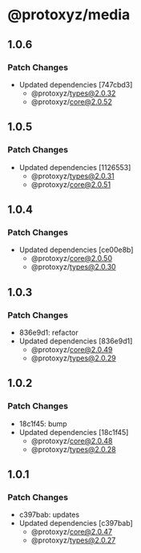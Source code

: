 # @protoxyz/media

## 1.0.6

### Patch Changes

- Updated dependencies [747cbd3]
  - @protoxyz/types@2.0.32
  - @protoxyz/core@2.0.52

## 1.0.5

### Patch Changes

- Updated dependencies [1126553]
  - @protoxyz/types@2.0.31
  - @protoxyz/core@2.0.51

## 1.0.4

### Patch Changes

- Updated dependencies [ce00e8b]
  - @protoxyz/core@2.0.50
  - @protoxyz/types@2.0.30

## 1.0.3

### Patch Changes

- 836e9d1: refactor
- Updated dependencies [836e9d1]
  - @protoxyz/core@2.0.49
  - @protoxyz/types@2.0.29

## 1.0.2

### Patch Changes

- 18c1f45: bump
- Updated dependencies [18c1f45]
  - @protoxyz/core@2.0.48
  - @protoxyz/types@2.0.28

## 1.0.1

### Patch Changes

- c397bab: updates
- Updated dependencies [c397bab]
  - @protoxyz/core@2.0.47
  - @protoxyz/types@2.0.27
